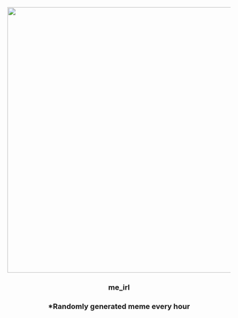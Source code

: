 <p align="center">
        <img src="https://i.redd.it/4jt1v2mg7gb91.jpg" width="600" height="600">
        </p>
        <h3 align="center">me_irl</h3>
        <h3 align="center">*Randomly generated meme every hour</h3>
    